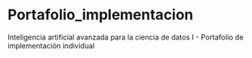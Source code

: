 # Portafolio_implementacion
Inteligencia artificial avanzada para la ciencia de datos I - Portafolio de implementación individual
